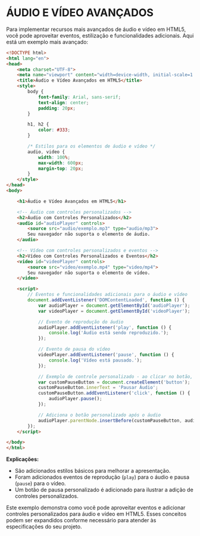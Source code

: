 # ÁUDIO E VÍDEO AVANÇADOS
Para implementar recursos mais avançados de áudio e vídeo em HTML5, você pode aproveitar eventos, estilização e funcionalidades adicionais. Aqui está um exemplo mais avançado:

```html
<!DOCTYPE html>
<html lang="en">
<head>
    <meta charset="UTF-8">
    <meta name="viewport" content="width=device-width, initial-scale=1.0">
    <title>Áudio e Vídeo Avançados em HTML5</title>
    <style>
        body {
            font-family: Arial, sans-serif;
            text-align: center;
            padding: 20px;
        }

        h1, h2 {
            color: #333;
        }

        /* Estilos para os elementos de áudio e vídeo */
        audio, video {
            width: 100%;
            max-width: 600px;
            margin-top: 20px;
        }
    </style>
</head>
<body>

    <h1>Áudio e Vídeo Avançados em HTML5</h1>

    <!-- Áudio com controles personalizados -->
    <h2>Áudio com Controles Personalizados</h2>
    <audio id="audioPlayer" controls>
        <source src="audio/exemplo.mp3" type="audio/mp3">
        Seu navegador não suporta o elemento de áudio.
    </audio>

    <!-- Vídeo com controles personalizados e eventos -->
    <h2>Vídeo com Controles Personalizados e Eventos</h2>
    <video id="videoPlayer" controls>
        <source src="video/exemplo.mp4" type="video/mp4">
        Seu navegador não suporta o elemento de vídeo.
    </video>

    <script>
        // Eventos e funcionalidades adicionais para o áudio e vídeo
        document.addEventListener('DOMContentLoaded', function () {
            var audioPlayer = document.getElementById('audioPlayer');
            var videoPlayer = document.getElementById('videoPlayer');

            // Evento de reprodução do áudio
            audioPlayer.addEventListener('play', function () {
                console.log('Áudio está sendo reproduzido.');
            });

            // Evento de pausa do vídeo
            videoPlayer.addEventListener('pause', function () {
                console.log('Vídeo está pausado.');
            });

            // Exemplo de controle personalizado - ao clicar no botão, pausa o áudio
            var customPauseButton = document.createElement('button');
            customPauseButton.innerText = 'Pausar Áudio';
            customPauseButton.addEventListener('click', function () {
                audioPlayer.pause();
            });

            // Adiciona o botão personalizado após o áudio
            audioPlayer.parentNode.insertBefore(customPauseButton, audioPlayer.nextSibling);
        });
    </script>

</body>
</html>
```

**Explicações:**
- São adicionados estilos básicos para melhorar a apresentação.
- Foram adicionados eventos de reprodução (`play`) para o áudio e pausa (`pause`) para o vídeo.
- Um botão de pausa personalizado é adicionado para ilustrar a adição de controles personalizados.

Este exemplo demonstra como você pode aproveitar eventos e adicionar controles personalizados para áudio e vídeo em HTML5. Esses conceitos podem ser expandidos conforme necessário para atender às especificações do seu projeto.